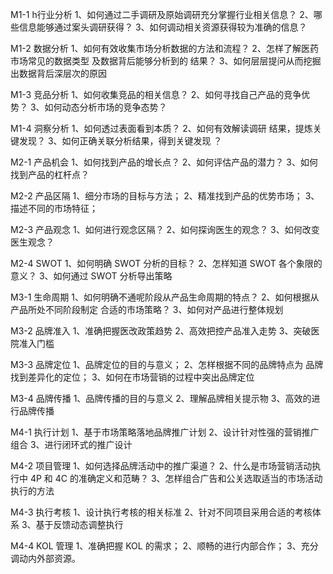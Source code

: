 M1-1 h行业分析
1、如何通过二手调研及原始调研充分掌握行业相关信息？
2、哪些信息能够通过案头调研获得？
3、如何调动相关资源获得较为准确的信息？

M1-2 数据分析
1、如何有效收集市场分析数据的方法和流程？
2、怎样了解医药市场常见的数据类型 及数据背后能够分析到的 结果？
3、如何层层提问从而挖掘出数据背后深层次的原因

M1-3 竞品分析
1、如何收集竞品的相关信息？
2、如何寻找自己产品的竞争优势？
3、如何动态分析市场的竞争态势？

M1-4 洞察分析 
1、如何透过表面看到本质？
2、如何有效解读调研 结果，提炼关键发现？
3、如何正确关联分析结果，得到关键发现 ？

M2-1 产品机会
1、如何找到产品的增长点？
2、如何评估产品的潜力？
3、如何找到产品的杠杆点？

M2-2 产品区隔
1、细分市场的目标与方法；
2、精准找到产品的优势市场；
3、描述不同的市场特征；

M2-3 产品观念
1、如何进行观念区隔？
2、如何探询医生的观念？
3、如何改变医生观念？

M2-4 SWOT
1、如何明确 SWOT 分析的目标？
2、怎样知道 SWOT 各个象限的意义？
3、如何通过 SWOT 分析导出策略

M3-1 生命周期
1、如何明确不通呢阶段从产品生命周期的特点？
2、如何根据从产品所处不同阶段制定 合适的市场策略？
3、如何对产品进行整体规划

M3-2 品牌准入
1、准确把握医改政策趋势
2、高效把控产品准入走势
3、突破医院准入门槛

M3-3 品牌定位
1、品牌定位的目的与意义；
2、怎样根据不同的品牌特点为 品牌找到差异化的定位；
3、如何在市场营销的过程中突出品牌定位

M3-4 品牌传播
1、品牌传播的目的与意义
2、理解品牌相关提示物
3、高效的进行品牌传播

M4-1 执行计划
1、基于市场策略落地品牌推广计划
2、设计针对性强的营销推广组合
3、进行闭环式的推广设计

M4-2 项目管理
1、如何选择品牌活动中的推广渠道？
2、什么是市场营销活动执行中 4P 和 4C 的准确定义和范畴？
3、怎样组合广告和公关选取适当的市场活动执行的方法

M4-3 执行考核
1、设计执行考核的相关标准
2、针对不同项目采用合适的考核体系 
3、基于反馈动态调整执行

M4-4 KOL 管理
1、准确把握 KOL 的需求；
2、顺畅的进行内部合作；
3、充分调动内外部资源。